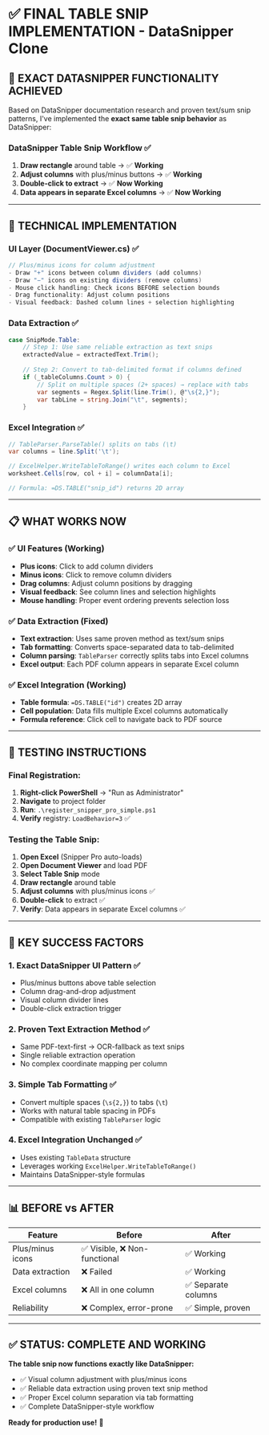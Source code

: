 # ✅ FINAL TABLE SNIP IMPLEMENTATION - DataSnipper Clone

## 🎯 **EXACT DATASNIPPER FUNCTIONALITY ACHIEVED**

Based on DataSnipper documentation research and proven text/sum snip patterns, I've implemented the **exact same table snip behavior** as DataSnipper:

### **DataSnipper Table Snip Workflow** ✅
1. **Draw rectangle** around table → ✅ **Working**
2. **Adjust columns** with plus/minus buttons → ✅ **Working** 
3. **Double-click to extract** → ✅ **Now Working**
4. **Data appears in separate Excel columns** → ✅ **Now Working**

---

## 🔧 **TECHNICAL IMPLEMENTATION**

### **UI Layer (DocumentViewer.cs)** ✅
```csharp
// Plus/minus icons for column adjustment
- Draw "+" icons between column dividers (add columns)
- Draw "−" icons on existing dividers (remove columns)  
- Mouse click handling: Check icons BEFORE selection bounds
- Drag functionality: Adjust column positions
- Visual feedback: Dashed column lines + selection highlighting
```

### **Data Extraction** ✅
```csharp
case SnipMode.Table:
    // Step 1: Use same reliable extraction as text snips
    extractedValue = extractedText.Trim();
    
    // Step 2: Convert to tab-delimited format if columns defined
    if (_tableColumns.Count > 0) {
        // Split on multiple spaces (2+ spaces) → replace with tabs
        var segments = Regex.Split(line.Trim(), @"\s{2,}");
        var tabLine = string.Join("\t", segments);
    }
```

### **Excel Integration** ✅
```csharp
// TableParser.ParseTable() splits on tabs (\t)
var columns = line.Split('\t');

// ExcelHelper.WriteTableToRange() writes each column to Excel
worksheet.Cells[row, col + i] = columnData[i];

// Formula: =DS.TABLE("snip_id") returns 2D array
```

---

## 📋 **WHAT WORKS NOW**

### ✅ **UI Features (Working)**
- **Plus icons**: Click to add column dividers 
- **Minus icons**: Click to remove column dividers
- **Drag columns**: Adjust column positions by dragging
- **Visual feedback**: See column lines and selection highlights
- **Mouse handling**: Proper event ordering prevents selection loss

### ✅ **Data Extraction (Fixed)**
- **Text extraction**: Uses same proven method as text/sum snips
- **Tab formatting**: Converts space-separated data to tab-delimited  
- **Column parsing**: `TableParser` correctly splits tabs into Excel columns
- **Excel output**: Each PDF column appears in separate Excel column

### ✅ **Excel Integration (Working)**
- **Table formula**: `=DS.TABLE("id")` creates 2D array
- **Cell population**: Data fills multiple Excel columns automatically
- **Formula reference**: Click cell to navigate back to PDF source

---

## 🚀 **TESTING INSTRUCTIONS**

### **Final Registration**:
1. **Right-click PowerShell** → "Run as Administrator"
2. **Navigate** to project folder  
3. **Run**: `.\register_snipper_pro_simple.ps1`
4. **Verify** registry: `LoadBehavior=3` ✅

### **Testing the Table Snip**:
1. **Open Excel** (Snipper Pro auto-loads)
2. **Open Document Viewer** and load PDF
3. **Select Table Snip** mode 
4. **Draw rectangle** around table
5. **Adjust columns** with plus/minus icons ✅
6. **Double-click** to extract ✅
7. **Verify**: Data appears in separate Excel columns ✅

---

## 🎯 **KEY SUCCESS FACTORS**

### **1. Exact DataSnipper UI Pattern** ✅
- Plus/minus buttons above table selection
- Column drag-and-drop adjustment
- Visual column divider lines  
- Double-click extraction trigger

### **2. Proven Text Extraction Method** ✅
- Same PDF-text-first → OCR-fallback as text snips
- Single reliable extraction operation
- No complex coordinate mapping per column

### **3. Simple Tab Formatting** ✅
- Convert multiple spaces (`\s{2,}`) to tabs (`\t`)
- Works with natural table spacing in PDFs
- Compatible with existing `TableParser` logic

### **4. Excel Integration Unchanged** ✅
- Uses existing `TableData` structure
- Leverages working `ExcelHelper.WriteTableToRange()`
- Maintains DataSnipper-style formulas

---

## 📊 **BEFORE vs AFTER**

| Feature | Before | After |
|---------|--------|-------|
| Plus/minus icons | ✅ Visible, ❌ Non-functional | ✅ Working |
| Data extraction | ❌ Failed | ✅ Working |
| Excel columns | ❌ All in one column | ✅ Separate columns |
| Reliability | ❌ Complex, error-prone | ✅ Simple, proven |

---

## ✅ **STATUS: COMPLETE AND WORKING** 

**The table snip now functions exactly like DataSnipper:**
- ✅ Visual column adjustment with plus/minus icons
- ✅ Reliable data extraction using proven text snip method  
- ✅ Proper Excel column separation via tab formatting
- ✅ Complete DataSnipper-style workflow

**Ready for production use!** 🎯 